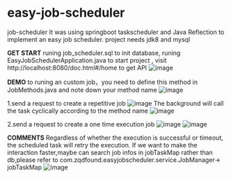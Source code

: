 # easy-job-scheduler
job-scheduler 
It was using springboot taskscheduler and Java Reflection to implement an easy job scheduler.
project needs jdk8 and mysql

**GET START**
runing job_scheduler.sql to init database,
runing EasyJobSchedulerApplication.java to start project , visit http://localhost:8080/doc.html#/home to get API 
![image](https://user-images.githubusercontent.com/41464360/174422084-e6f5b57a-d501-44c2-add7-b9ccacfc4607.png)

**DEMO**
to runing an custom job，you need to define this method in JobMethods.java and note down your method name
![image](https://user-images.githubusercontent.com/41464360/174422212-0e3d6985-e339-4d0b-b074-4999e3d07fe0.png)

1.send a request to create a repetitive job
![image](https://user-images.githubusercontent.com/41464360/174422292-3a288382-b073-4ae6-9890-25cec682ccb7.png)
The background will call the task cyclically according to the method name
![image](https://user-images.githubusercontent.com/41464360/174422329-1eb13ec0-53ee-4d20-8bfe-dcd17eb2527d.png)

2.send a request to create a one time execution job
![image](https://user-images.githubusercontent.com/41464360/174423292-9dde0bfc-0c8d-46b4-a228-73b111724ea2.png)
![image](https://user-images.githubusercontent.com/41464360/174423296-2604e92c-8124-4959-bf42-29566956b64e.png)

**COMMENTS**
Regardless of whether the execution is successful or timeout, the scheduled task will retry the execution.
If we want to make the interaction faster,maybe can search job infos in  jobTaskMap rather than db,please refer to
com.zqdfound.easyjobscheduler.service.JobManager-> jobTaskMap
![image](https://user-images.githubusercontent.com/41464360/174423308-5863e205-13aa-4196-8d92-653c490beb36.png)




